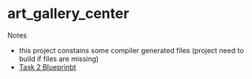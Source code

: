 # art_gallery_center
Notes
- this project constains some compiler generated files (project need to build if files are missing)
- [Task 2 Blueprinbt](https://github.com/Nageshks/art_gallery_center/blob/main/next_player_blueprint.pdf)
